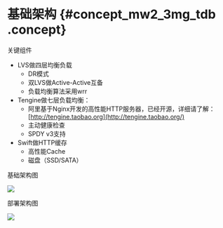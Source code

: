 # 基础架构 {#concept_mw2_3mg_tdb .concept}

关键组件

-   LVS做四层均衡负载
    -   DR模式
    -   双LVS做Active-Active互备
    -   负载均衡算法采用wrr
-   Tengine做七层负载均衡：
    -   阿里基于Nginx开发的高性能HTTP服务器，已经开源，详细请了解：[http://tengine.taobao.org](http://tengine.taobao.org/)
    -   主动健康检查
    -   SPDY v3支持
-   Swift做HTTP缓存
    -   高性能Cache
    -   磁盘（SSD/SATA）

基础架构图

![](http://static-aliyun-doc.oss-cn-hangzhou.aliyuncs.com/assets/img/5102/6011_zh-CN.png)

部署架构图

![](http://static-aliyun-doc.oss-cn-hangzhou.aliyuncs.com/assets/img/5102/6012_zh-CN.png)


